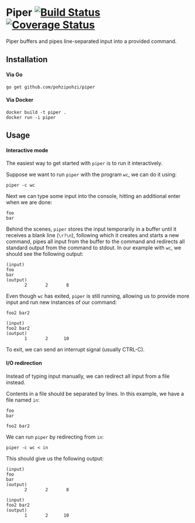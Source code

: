 # Piper [![Build Status](https://travis-ci.com/pohzipohzi/piper.svg?branch=master)](https://travis-ci.com/pohzipohzi/piper) [![Coverage Status](https://coveralls.io/repos/github/pohzipohzi/piper/badge.svg)](https://coveralls.io/github/pohzipohzi/piper)

Piper buffers and pipes line-separated input into a provided command. 

## Installation

#### Via Go

```
go get github.com/pohzipohzi/piper
```

#### Via Docker

```
docker build -t piper .
docker run -i piper
```

## Usage

#### Interactive mode

The easiest way to get started with `piper` is to run it interactively.

Suppose we want to run `piper` with the program `wc`, we can do it using:

```
piper -c wc
```

Next we can type some input into the console, hitting an additional enter when we are done:

```
foo
bar
```

Behind the scenes, `piper` stores the input temporarily in a buffer until it receives a blank line (`\r?\n`), following which it creates and starts a new command, pipes all input from the buffer to the command and redirects all standard output from the command to stdout. In our example with `wc`, we should see the following output:

```
(input)
foo
bar
(output)
       2       2       8
```

Even though `wc` has exited, `piper` is still running, allowing us to provide more input and run new instances of our command:

```
foo2 bar2

(input)
foo2 bar2
(output)
       1       2      10
```

To exit, we can send an interrupt signal (usually CTRL-C).

#### I/O redirection

Instead of typing input manually, we can redirect all input from a file instead.

Contents in a file should be separated by lines. In this example, we have a file named `in`:

```
foo
bar

foo2 bar2
```

We can run `piper` by redirecting from `in`:

```
piper -c wc < in
```

This should give us the following output:

```
(input)
foo
bar
(output)
       2       2       8

(input)
foo2 bar2
(output)
       1       2      10
```
